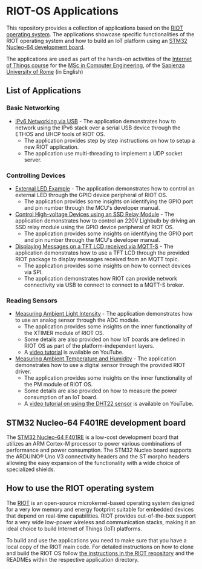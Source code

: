 # RIOT-OS Applications

This repository provides a collection of applications based on the [RIOT operating system](https://github.com/RIOT-OS/RIOT). The applications showcase specific functionalities of the RIOT operating system and how to build an IoT platform using an [STM32 Nucleo-64 development board](https://www.st.com/en/evaluation-tools/nucleo-f401re.html).

The applications are used as part of the hands-on activities of the [Internet of Things course](http://ichatz.me/Site/InternetOfThings2021) for the [MSc in Computer Engineering](http://ingegneriainformatica.diag.uniroma1.it/en/corsidistudio.htm), of the [Sapienza University of Rome](http://www.uniroma1.it) (in English)

## List of Applications

### Basic Networking
- [IPv6 Networking via USB](udp_usb) - The application demonstrates how to network using the IPv6 stack over a serial USB device through the ETHOS and UHCP tools of RIOT OS.
  - The application provides step by step instructions on how to setup a new RIOT application.
  - The application use multi-threading to implement a UDP socket server.

### Controlling Devices
- [External LED Example](ledext) - The application demonstrates how to control an external LED through the GPIO device peripheral of RIOT OS.
  - The application provides some insights on identifying the GPIO port and pin number through the MCU's developer manual.
- [Control High-voltage Devices using an SSD Relay Module](relay_coap) - The application demonstrates how to control an 220V Lighbulb by driving an SSD relay module using the GPIO device peripheral  of RIOT OS.
  - The application provides some insights on identifying the GPIO port and pin number through the MCU's developer manual.   
- [Displaying Messages on a TFT LCD received via MQTT-S](tft_mqtts) - The application demonstrates how to use a TFT LCD through the provided RIOT package to display messages received from an MQTT topic.
  - The application provides some insights on how to connect devices via SPI.
  - The application demonstrates how RIOT can provide network connectivity via USB to connect to connect to a MQTT-S broker.

### Reading Sensors
- [Measuring Ambient Light Intensity](photocell) - The application demonstrates how to use an analog sensor through the ADC module.
  - The application provides some insights on the inner functionality of the XTIMER module of RIOT OS.
  - Some details are also provided on how IoT boards are defined in RIOT OS as part of the platform-independent layers.
  - A [video tutorial](https://youtu.be/Xw8a_NSvvvI) is available on YouTube.
- [Measuring Ambient Temperature and Humidity](temperature_humidity) - The application demonstrates how to use a digital sensor through the provided RIOT driver.
  - The application provides some insights on the inner functionality of the PM module of RIOT OS.
  - Some details are also provided on how to measure the power consumption of an IoT board.
  - A [video tutorial on using the DHT22 sensor](https://youtu.be/0Z0uEQ21pL4) is available on YouTube.



## STM32 Nucleo-64 F401RE development board

The [STM32 Nucleo-64 F401RE](https://www.st.com/en/evaluation-tools/nucleo-f401re.html) is a low-cost development board that utilizes an ARM Cortex-M processor to power various combinations of performance and power consumption. The STM32 Nucleo board supports the ARDUINO® Uno V3 connectivity headers and the ST morpho headers allowing the easy expansion of the functionality with a wide choice of specialized shields.

## How to use the RIOT operating system

The [RIOT](https://github.com/RIOT-OS/RIOT) is an open-source microkernel-based operating system designed for a very low memory and energy footprint suitable for embedded devices that depend on real-time capabilities. RIOT provides out-of-the-box support for a very wide low-power wireless and communication stacks, making it an ideal choice to build Internet of Things (IoT) platforms.

To build and use the applications you need to make sure that you have a local copy of the RIOT main code. For detailed instructions on how to clone and build the RIOT OS follow [the instructions in the RIOT repository](https://github.com/RIOT-OS/RIOT/blob/master/README.md#getting-started) and the READMEs within the respective application directory.
